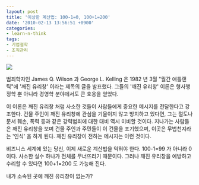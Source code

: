 ```yaml
---
layout: post
title: '이상한 계산법: 100-1=0, 100+1=200'
date: '2010-02-13 13:56:51 +0900'
categories:
- learn-n-think
tags:
- 기업철학
- 조직관리
---
```


![](http://image.kyobobook.co.kr/images/book/large/227/l9788990872227.jpg)

범죄학자인 James Q. Wilson 과 George L. Kelling 은 1982 년 3월 "월간 애틀랜틱"에 '깨진 유리창' 이라는 제목의 글을 발표했다. 그들의 '깨진 유리창' 이론은 형사행정학 뿐 아니라 경영학 분야에서도 큰 호응을 얻었다.

이 이론은 깨진 유리창 처럼 사소한 것들이 사람들에게 중요한 메시지를 전달한다고 강조한다. 건물 주인이 깨진 유리창에 관심을 기울이지 않고 방치하고 있다면, 그는 절도나 문서 훼손, 폭력 등과 같은 강력범죄에 대한 대비 역시 미비할 것이다. 지나가는 사람들은 깨진 유리창을 보며 건물 주인과 주민들이 이 건물을 포기했으며, 이곳은 무법천지라는 '인식' 을 하게 된다. 깨진 유리창이 전하는 메시지는 이런 것이다.

비즈니스 세계에 있는 당신, 이제 새로운 계산법을 익혀야 한다. 100-1=99 가 아니라 0 이다. 사소한 실수 하나가 전체를 무너뜨리기 때문이다. 그러나 깨진 유리창을 예방하고 수리할 수 있다면 100+1=200 도 가능해 진다.

내가 소속된 곳에 깨진 유리창이 없는가?
